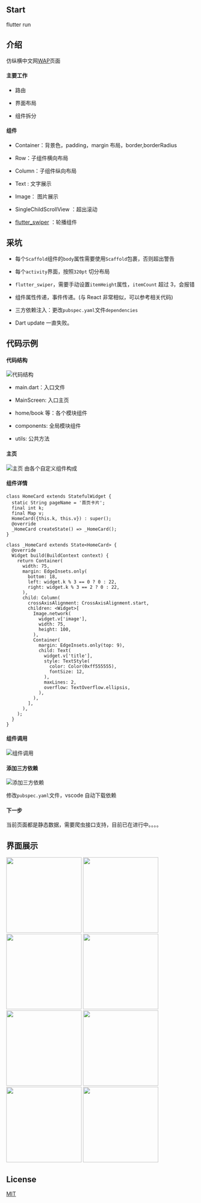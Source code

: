 ## Start

flutter run

## 介绍

仿纵横中文网[WAP](https://m.zongheng.com/h5/index?h5=1)页面

#### 主要工作

-   路由

-   界面布局

-   组件拆分

#### 组件

-   Container：背景色，padding，margin 布局，border,borderRadius

-   Row：子组件横向布局

-   Column：子组件纵向布局

-   Text : 文字展示

-   Image： 图片展示

-   SingleChildScrollView ：超出滚动

-   [flutter_swiper](https://github.com/best-flutter/flutter_swiper) ：轮播组件

## 采坑

-   每个`Scaffold`组件的`body`属性需要使用`Scaffold`包裹，否则超出警告

-   每个`activity`界面，按照`320pt` 切分布局

-   `flutter_swiper`，需要手动设置`itemHeight`属性，`itemCount` 超过 3，会报错

-   组件属性传递，事件传递。(与 React 非常相似，可以参考相关代码)

-   三方依赖注入：更改`pubspec.yaml`文件`dependencies`

-   Dart update 一直失败。

## 代码示例

#### 代码结构

![代码结构](https://upload-images.jianshu.io/upload_images/8332715-ed9a64c4f90512ff.png?imageMogr2/auto-orient/strip%7CimageView2/2/w/1240)

-   main.dart：入口文件

-   MainScreen: 入口主页

-   home/book 等：各个模块组件

-   components: 全局模块组件

-   utils: 公共方法

#### 主页

![主页](https://upload-images.jianshu.io/upload_images/8332715-5b15ccc59888b9c4.png?imageMogr2/auto-orient/strip%7CimageView2/2/w/1240)
由各个自定义组件构成

#### 组件详情

```
class HomeCard extends StatefulWidget {
  static String pageName = '首页卡片';
  final int k;
  final Map v;
  HomeCard({this.k, this.v}) : super();
  @override
  _HomeCard createState() => _HomeCard();
}

class _HomeCard extends State<HomeCard> {
  @override
  Widget build(BuildContext context) {
    return Container(
      width: 75,
      margin: EdgeInsets.only(
        bottom: 18,
        left: widget.k % 3 == 0 ? 0 : 22,
        right: widget.k % 3 == 2 ? 0 : 22,
      ),
      child: Column(
        crossAxisAlignment: CrossAxisAlignment.start,
        children: <Widget>[
          Image.network(
            widget.v['image'],
            width: 75,
            height: 100,
          ),
          Container(
            margin: EdgeInsets.only(top: 9),
            child: Text(
              widget.v['title'],
              style: TextStyle(
                color: Color(0xff555555),
                fontSize: 12,
              ),
              maxLines: 2,
              overflow: TextOverflow.ellipsis,
            ),
          ),
        ],
      ),
    );
  }
}
```

#### 组件调用

![组件调用](https://upload-images.jianshu.io/upload_images/8332715-1f4e5e8e729f97fd.png?imageMogr2/auto-orient/strip%7CimageView2/2/w/1240)

#### 添加三方依赖

![添加三方依赖](https://upload-images.jianshu.io/upload_images/8332715-3ce56b6ba451264f.png?imageMogr2/auto-orient/strip%7CimageView2/2/w/1240)

修改`pubspec.yaml`文件，vscode 自动下载依赖

#### 下一步

当前页面都是静态数据，需要爬虫接口支持，目前已在进行中。。。。

## 界面展示

<p>
<image src='./md/home.jpeg' width=200/> <image src='./md/home-2.jpeg' width=200/> <image src='./md/home-3.jpeg' width=200/> <image src='./md/category.jpeg' width=200/> <image src='./md/rank.jpeg' width=200/> <image src='./md/shelf.jpeg' width=200/> <image src='./md/book-detail.jpeg' width=200/> <image src='./md/free.jpeg' width=200/>
</p>

## License

[MIT](./LICENSE)
